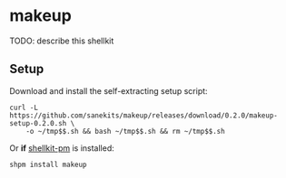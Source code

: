# makeup

TODO: describe this shellkit

## Setup

Download and install the self-extracting setup script:
```
curl -L https://github.com/sanekits/makeup/releases/download/0.2.0/makeup-setup-0.2.0.sh \
    -o ~/tmp$$.sh && bash ~/tmp$$.sh && rm ~/tmp$$.sh
```


Or **if** [shellkit-pm](https://github.com/sanekits/shellkit-pm) is installed:

    shpm install makeup

##

